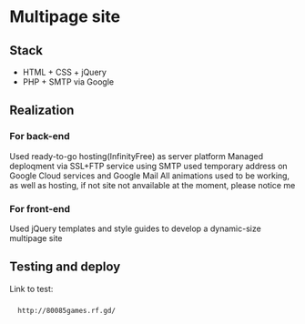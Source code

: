 # Multipage site
## Stack
   * HTML + CSS + jQuery
   * PHP + SMTP via Google
## Realization
### For back-end
   Used ready-to-go hosting(InfinityFree) as server platform
   Managed deploqment via SSL+FTP service using
   SMTP used temporary address on Google Cloud services and Google Mail
    All animations used to be working, as well as hosting, if not site not anvailable at the moment, please notice me
### For front-end
   Used jQuery templates and style guides to develop a dynamic-size multipage site
## Testing and deploy
   Link to test:
   ###
      http://80085games.rf.gd/
